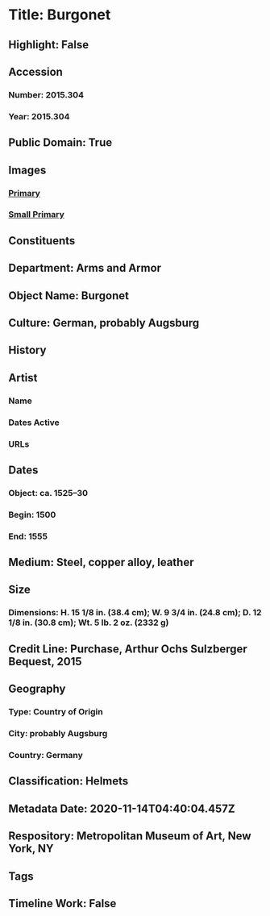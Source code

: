# Title: Burgonet
## Highlight: False
## Accession
### Number: 2015.304
### Year: 2015.304
## Public Domain: True
## Images
### [Primary](https://images.metmuseum.org/CRDImages/aa/original/2015.304_4.jpg)
### [Small Primary](https://images.metmuseum.org/CRDImages/aa/web-large/2015.304_4.jpg)
## Constituents
## Department: Arms and Armor
## Object Name: Burgonet
## Culture: German, probably Augsburg
## History
## Artist
### Name
### Dates Active
### URLs
## Dates
### Object: ca. 1525–30
### Begin: 1500
### End: 1555
## Medium: Steel, copper alloy, leather
## Size
### Dimensions: H. 15 1/8 in. (38.4 cm); W. 9 3/4 in. (24.8 cm); D. 12 1/8 in. (30.8 cm); Wt. 5 lb. 2 oz. (2332 g)
## Credit Line: Purchase, Arthur Ochs Sulzberger Bequest, 2015
## Geography
### Type: Country of Origin
### City: probably Augsburg
### Country: Germany
## Classification: Helmets
## Metadata Date: 2020-11-14T04:40:04.457Z
## Respository: Metropolitan Museum of Art, New York, NY
## Tags
## Timeline Work: False